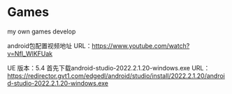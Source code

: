 # Games
my own games develop

android包配置视频地址 URL：https://www.youtube.com/watch?v=NfI_WlKFUak

UE 版本：5.4
首先下载android-studio-2022.2.1.20-windows.exe URL：https://redirector.gvt1.com/edgedl/android/studio/install/2022.2.1.20/android-studio-2022.2.1.20-windows.exe
